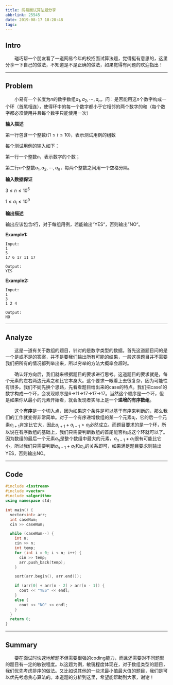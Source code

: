 ```yaml
---
title: 网易面试算法题分享
abbrlink: 25545
date: 2019-08-17 18:28:48
tags:
---
```


## Intro

&emsp;&emsp;碰巧帮一个朋友看了一道网易今年的校招面试算法题，觉得挺有意思的，这里分享一下自己的做法，不知道是不是正确的做法，如果觉得有问题的欢迎指出！

<!-- more -->

---

## Problem

&emsp;&emsp;小易有一个长度为$n$的数字数组$a_1, a_2, \cdots, a_n$，问：是否能用这$n$个数字构成一个环（首尾相连），使得环中的每一个数字都小于它相邻的两个数字的和（每个数字都必须使用并且每个数字只能使用一次）

**输入描述**

第一行包含一个整数$t(1 \le t \le 10)$，表示测试用例的组数

每个测试用例的输入如下：

第一行一个整数$n$，表示数字的个数；

第二行$n$个整数$a_1, a_2, \cdots, a_n$，每两个整数之间用一个空格分隔。

**输入数据保证**

$3 \le n \le 10^5$

$1 \le a_i \le 10^9$

**输出描述**

输出应该包含$t$行，对于每组用例，若能输出“YES“，否则输出”NO“。

**Example1:**

```
Input:
1
5
17 6 17 11 17

Output:
YES
```

**Example2:**

```
Input:
1
3
1 2 4

Output:
NO
```

---

## Analyze

&emsp;&emsp;这是一道有关于数组的题目，针对的是数字类型的数据。首先这道题目问的是一个是或不是的答案，并不是要我们输出所有可能的结果，一般这类题目并不需要我们把所有的情况都列举出来，所以穷举的方法大概率会超时。

&emsp;&emsp;确认好方向后，我们就来根据题目的要求进行思考。这道题目的要求就是，每个元素的左右两边元素之和比它本身大。这个要求一眼看上去很复杂，因为可能性有很多。我们不妨先换个思路，先看看题目给出来的case的特点。我们把case1的数字构成一个环，会发现顺序是6->11->17->17->17。当然这个顺序是一个环，但是如果你从最小的元素开始看，就会发现者实际上是一个**递增的有序数组**。

&emsp;&emsp;这个**有序**是一个切入点，因为如果这个条件是可以基于有序来判断的，那么我们的工作就变得非常简单。对于一个有序递增数组的某一个元素$a_i$，它的后一个元素$a_{i+1}$肯定比它大，因此$a_{i+1} + a_{i-1} \gt a_i$必然成立。而题目要求的是一个环，所以说在有序数组的基础上，我们只需要判断数组的首尾能否构成这个环就可以了。因为数组的最后一个元素$a_n$是整个数组中最大的元素，$a_{n-1} + a_1$很有可能比它小，所以我们只需要判断$a_{n-1}+a_1$和$a_n$的关系即可，如果满足题目要求则输出YES，否则输出NO。

---

## Code

```c++
#include <iostream>
#include <vector>
#include <algorithm>
using namespace std;

int main() {
  vector<int> arr;
  int caseNum;
  cin >> caseNum;

  while (caseNum--) {
    int n;
    cin >> n;
    int temp;
    for (int i = 0; i < n; i++) {
      cin >> temp;
      arr.push_back(temp);
    }

    sort(arr.begin(), arr.end());

    if (arr[0] + arr[n - 2] > arr[n - 1]) {
      cout << "YES" << endl;
    }
    else {
      cout << "NO" << endl;
    }
  }
  return 0;
}
```

---

## Summary

&emsp;&emsp;要在面试时快速地解题不但需要很强的coding能力，而且还需要对不同题型的题目有一定的敏锐程度。以这题为例，敏锐程度体现在，对于数组类型的题目，我们优先考虑排序的做法。又比如说其他的一些求最小值最大值的题目，我们是可以优先考虑贪心算法的。本道题的分析到这里，希望能帮助到大家，谢谢！
